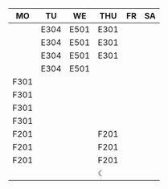 |MO  |TU  |WE  |THU |FR|SA|
|----|----|----|----|--|--|
|    |E304|E501|E301|  |  |
|    |E304|E501|E301|  |  |
|    |E304|E501|E301|  |  |
|    |E304|E501|    |  |  |
|F301|    |    |    |  |  |
|F301|    |    |    |  |  |
|F301|    |    |    |  |  |
|F301|    |    |    |  |  |
|F201|    |    |F201|  |  |
|F201|    |    |F201|  |  |
|F201|    |    |F201|  |  |
|    |    |    |☾   |  |  |
